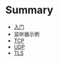 # Summary

* [入门](README.md)
* 监听器示例
 * [TCP](listeners/tcp.md)
 * [UDP](listeners/udp.md)
 * [TLS](listeners/tls.md)